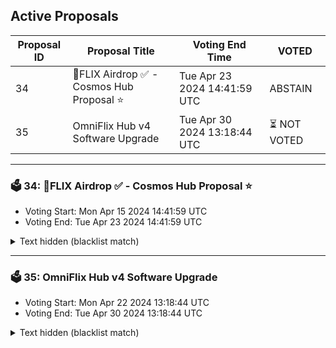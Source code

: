 ## Active Proposals

| Proposal ID | Proposal Title | Voting End Time | VOTED |
|-------------|----------------|-----------------|-------|
| 34 |  💎FLIX Airdrop ✅ - Cosmos Hub Proposal ⭐ | Tue Apr 23 2024 14:41:59 UTC | ABSTAIN |
| 35 | OmniFlix Hub v4 Software Upgrade | Tue Apr 30 2024 13:18:44 UTC | ⏳ NOT VOTED |

---

### 🗳 34:  💎FLIX Airdrop ✅ - Cosmos Hub Proposal ⭐
- Voting Start: Mon Apr 15 2024 14:41:59 UTC
- Voting End: Tue Apr 23 2024 14:41:59 UTC

<details>
<summary>Text hidden (blacklist match)</summary>
 
</details>

---

### 🗳 35: OmniFlix Hub v4 Software Upgrade
- Voting Start: Mon Apr 22 2024 13:18:44 UTC
- Voting End: Tue Apr 30 2024 13:18:44 UTC

<details>
<summary>Text hidden (blacklist match)</summary>
 
</details>
